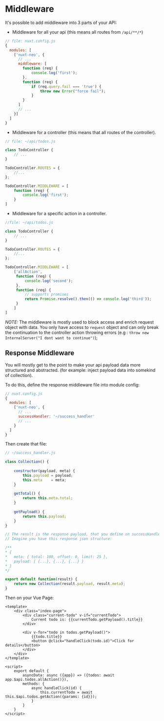 # Middleware #
It's possible to add middleware into 3 parts of your API:
- Middleware for all your api (this means all routes from ```/api/**/*```)
```js
// file: nuxt.config.js
{
  modules: [
    ['nuxt-neo', {
      // ...
      middleware: [
        function (req) {
            console.log('first');
        },
        function (req) {
            if (req.query.fail === 'true') {
                throw new Error("force fail");
            }
        }
      ]
      // ...
    }]
  ]
}
```

- Middleware for a controller (this means that all routes of the controller).

```js
// file: ~/api/todos.js

class TodoController {
    // ...
}

TodoController.ROUTES = {
    //...
};

TodoController.MIDDLEWARE = [
    function (req) {
        console.log('first');
    }
]
```
- Middleware for a specific action in a controller.
```js
//file: ~/api/todos.js

class TodoController {
    // ...
}

TodoController.ROUTES = {
    //...
};

TodoController.MIDDLEWARE = [
    ['allAction',
     function (req) {
         console.log('second');
     },
     function (req) {
         // supports promises
         return Promise.resolve().then(() => console.log('third'));
     }
    ]
]
```

*NOTE:* The middleware is mostly used to block access and enrich request object with data.
 You only have access to ```request``` object and can only break the continuation to the controller action
 throwing errors (e.g : ```throw new InternalServer("I dont want to continue")```);

## Response Middleware ##
You will mostly get to the point to make your api payload data more structured and abstracted. 
(for example: inject payload data into somekind of collection).

To do this, define the response middleware file into module config:
```js
// nuxt.config.js
{
  modules: [
    ['nuxt-neo', {
      // ...
      successHandler: '~/success_handler'
      // ...
    }
  ]
}
```

Then create that file:
```js
// ~/success_handler.js

class Collection() {
    
    constructor(payload, meta) {
        this.payload = payload;
        this.meta    = meta;
    }
    
    getTotal() {
        return this.meta.total;
    }
    
    getPayload() {
        return this.payload;
    }
}

// The result is the response payload, that you define on successHandler option.
// Imagine you have this response json structure:

/**
* {
*   meta: { total: 100, offset: 0, limit: 25 },
*   payload: [ {...}, {...}, {...} }
* }
*/

export default function(result) {
    return new Collection(result.payload, result.meta);
}
```

Then on your Vue Page:
```vue
<template>
    <div class="index-page">
        <div class="current-todo" v-if="currentTodo">
            Current todo is: {{currentTodo.getPayload().title}}
        </div>
    
        <div v-for="todo in todos.getPayload()">
            {{todo.title}}
            <button @click="handleClick(todo.id)">Click for details</button>
        </div>
    </div>
</template>

<script>
    export default {
        asyncData: async ({app}) => ({todos: await app.$api.todos.allAction()}),
        methods: {
            async handleClick(id) {
                this.currentTodo = await this.$api.todos.getAction({params: {id}});
            }
        }
    }
</script>
```